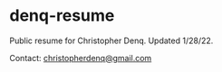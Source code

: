 # denq-resume
Public resume for Christopher Denq. Updated 1/28/22.

Contact: christopherdenq@gmail.com
